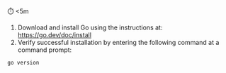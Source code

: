 ⏱️ <5m

 1. Download and install Go using the instructions at: https://go.dev/doc/install
 2. Verify successful installation by entering the following command at a command prompt:

```
go version
```
